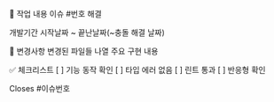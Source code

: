 🎯 작업 내용
이슈 #번호 해결

개발기간
시작날짜 ~ 끝난날짜(~충돌 해결 날짜)

🔄 변경사항
변경된 파일들 나열
주요 구현 내용

✅ 체크리스트
[ ] 기능 동작 확인
[ ] 타입 에러 없음
[ ] 린트 통과
[ ] 반응형 확인

Closes #이슈번호
